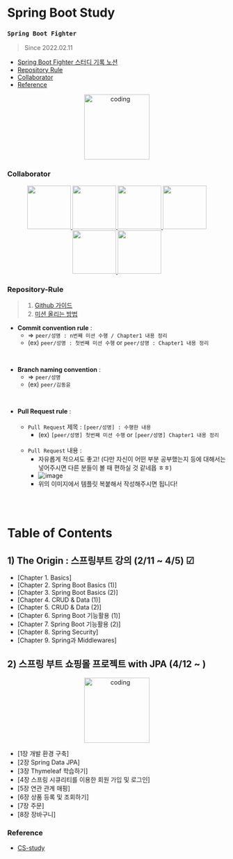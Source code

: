 # Spring Boot Study
### `Spring Boot Fighter`
> Since 2022.02.11

  - <a href="https://www.notion.so/Peer-Group-2-4f767d2bb511429db7b2bb4fd8c94055">Spring Boot Fighter 스터디 기록 노션</a>
  - [Repository Rule](#repository-rule)
  - [Collaborator](#collaborator)
  - [Reference](#reference)
  
<p align="center">
  <img src="https://blog.kakaocdn.net/dn/bTUS0r/btqCtYkkVjX/d3KozubgCSWLv1X9V5lbY1/img.png" alt="coding" width="150px" />
</p>

### Collaborator

<p align="center">
  
<a href="https://github.com/myway00">
  <img src="https://github.com/myway00.png" width="100">
</a>
  
 <a href="https://github.com/gdakate">
  <img src="https://github.com/gdakate.png" width="100">
</a>
  
 <a href="https://github.com/hehahihang">
  <img src="https://github.com/hehahihang.png" width="100">
</a>
  
 <a href="https://github.com/LeeJin0527">
  <img src="https://github.com/LeeJin0527.png" width="100">
</a>
  
 <a href="https://github.com/Subinhyun">
  <img src="https://github.com/Subinhyun.png" width="100">
</a>
  
 <a href="https://github.com/yoon-youngjin">
  <img src="https://github.com/yoon-youngjin.png" width="100">
</a>
  
</p>

### Repository-Rule

> 1) [Github 가이드](https://www.notion.so/Github-Study-2bac0600e75d477e828e96ab319f0247)<br>
> 2) [미션 올리는 방법](https://www.notion.so/Mission-63c14f867c6a4a5583f143a9472255f7)

- **Commit convention rule** : <br>
   - => `peer/성명 : n번째 미션 수행 / Chapter1 내용 정리 `
   - (ex) `peer/성명 : 첫번째 미션 수행` or `peer/성명 : Chapter1 내용 정리`
   
 <br>
 
- **Branch naming convention** : <br>
   - => `peer/성명` 
   - (ex) `peer/김동윤`
 <br> 


- **Pull Request rule** : <br>
    <br>
   - `Pull Request` 제목 : `[peer/성명] : 수행한 내용`
      - (ex) `[peer/성명] 첫번째 미션 수행` or `[peer/성명] Chapter1 내용 정리`<br><br>
   - `Pull Request` 내용 : 
      - 자유롭게 적으셔도 좋고! (다만 자신이 어떤 부분 공부했는지 등에 대해서는 넣어주시면 다른 분들이 볼 때 편하실 것 같네욥 ㅎㅎ)
      - ![image](https://user-images.githubusercontent.com/76711238/153603767-44a0b735-dd9f-4398-ba7c-b94a9a793196.png)<br>
      - 위의 이미지에서 템플릿 복붙해서 작성해주시면 됩니다!

 <br> <br>

# Table of Contents

## 1) The Origin : 스프링부트 강의 (2/11 ~ 4/5) ☑
- [Chapter 1. Basics]
- [Chapter 2. Spring Boot Basics (1)]
- [Chapter 3. Spring Boot Basics (2)]
- [Chapter 4. CRUD & Data (1)]
- [Chapter 5. CRUD & Data (2)]
- [Chapter 6. Spring Boot 기능활용 (1)]
- [Chapter 7. Spring Boot 기능활용 (2)]
- [Chapter 8. Spring Security]
- [Chapter 9. Spring과 Middlewares]

## 2) 스프링 부트 쇼핑몰 프로젝트 with JPA (4/12 ~ )
<p align="center">
   <img src="https://user-images.githubusercontent.com/76711238/162882556-6179c0b7-00a4-4164-ab62-b12b34fd3046.png" alt="coding" width="150px" />
</p>

- [1장 개발 환경 구축]
- [2장 Spring Data JPA]
- [3장 Thymeleaf 학습하기]
- [4장 스프링 시큐리티를 이용한 회원 가입 및 로그인]
- [5장 연관 관계 매핑]
- [6장 상품 등록 및 조회하기]
- [7장 주문]
- [8장 장바구니]


### Reference

- [CS-study](https://github.com/Seogeurim/CS-study#repository-rule)


